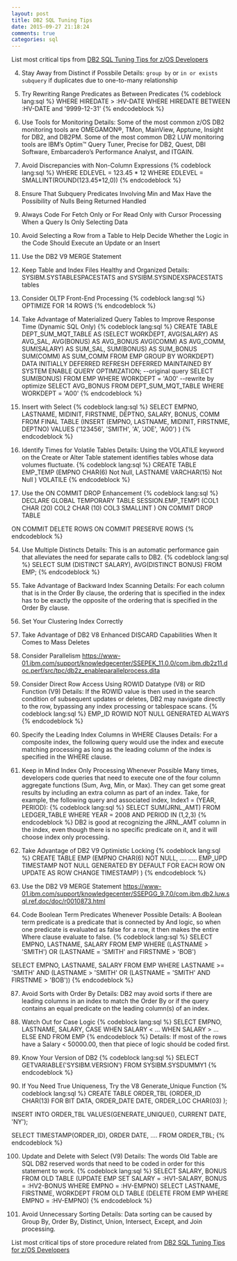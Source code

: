 ```yaml
---
layout: post
title: DB2 SQL Tuning Tips
date: 2015-09-27 21:18:24
comments: true
categories: sql
---
```


List most critical tips from [DB2 SQL Tuning Tips for z/OS Developers](https://www.safaribooksonline.com/library/view/db2-sql-tuning/9780133038484/)

4. Stay Away from Distinct if Possbile
Details: `group by` or `in or exists subquery` if duplicates due to one-to-many relationship

12. Try Rewriting Range Predicates as Between Predicates
{% codeblock lang:sql %}
WHERE HIREDATE > :HV-DATE
WHERE HIREDATE BETWEEN :HV-DATE and '9999-12-31'
{% endcodeblock %}

19. Use Tools for Monitoring
Details: Some of the most common z/OS DB2 monitoring tools are OMEGAMON®, TMon, MainView, Apptune, Insight for DB2, and DB2PM. Some of the most common DB2 LUW monitoring tools are IBM’s Optim™ Query Tuner, Precise for DB2, Quest, DBI Software, Embarcadero’s Performance Analyst, and ITGAIN.

22. Avoid Discrepancies with Non-Column Expressions
{% codeblock lang:sql %}
WHERE EDLEVEL = 123.45 * 12
WHERE EDLEVEL = SMALLINT(ROUND(123.45*12,0))
{% endcodeblock %}

24. Ensure That Subquery Predicates Involving Min and Max Have the Possibility of Nulls Being Returned Handled

25. Always Code For Fetch Only or For Read Only with Cursor Processing When a Query Is Only Selecting Data

26. Avoid Selecting a Row from a Table to Help Decide Whether the Logic in the Code Should Execute an Update or an Insert

82. Use the DB2 V9 MERGE Statement

34. Keep Table and Index Files Healthy and Organized
Details: SYSIBM.SYSTABLESPACESTATS and SYSIBM.SYSINDEXSPACESTATS tables

42. Consider OLTP Front-End Processing
{% codeblock lang:sql %}
OPTIMIZE FOR 14 ROWS
{% endcodeblock %}

44. Take Advantage of Materialized Query Tables to Improve Response Time (Dynamic SQL Only)
{% codeblock lang:sql %}
CREATE TABLE DEPT_SUM_MQT_TABLE AS
(SELECT  WORKDEPT, AVG(SALARY) AS AVG_SAL,
AVG(BONUS) AS AVG_BONUS
AVG(COMM)  AS AVG_COMM,
SUM(SALARY) AS SUM_SAL,
SUM(BONUS) AS SUM_BONUS
SUM(COMM)  AS SUM_COMM
FROM EMP
GROUP BY  WORKDEPT)
DATA INITIALLY DEFERRED REFRESH DEFERRED
MAINTAINED BY SYSTEM
ENABLE QUERY OPTIMIZATION;
--original query
SELECT SUM(BONUS)
FROM EMP
WHERE  WORKDEPT = 'A00'
--rewrite by optimize
SELECT AVG_BONUS
FROM DEPT_SUM_MQT_TABLE
WHERE  WORKDEPT = 'A00'
{% endcodeblock %}

45. Insert with Select
{% codeblock lang:sql %}
SELECT EMPNO, LASTNAME, MIDINIT, FIRSTNME,
DEPTNO, SALARY, BONUS, COMM
FROM FINAL TABLE
(INSERT   (EMPNO, LASTNAME, MIDINIT, FIRSTNME, DEPTNO)
VALUES ('123456', 'SMITH', 'A', 'JOE', 'A00')
)
{% endcodeblock %}

52. Identify Times for Volatile Tables
Details: Using the VOLATILE keyword on the Create or Alter Table statement identifies tables whose data volumes fluctuate.
{% codeblock lang:sql %}
CREATE TABLE EMP_TEMP
 (EMPNO    CHAR(6)  Not Null,
   LASTNAME VARCHAR(15)  Not Null )
   VOLATILE
{% endcodeblock %}

53. Use the ON COMMIT DROP Enhancement
{% codeblock lang:sql %}
DECLARE GLOBAL TEMPORARY TABLE
SESSION.EMP_TEMP1  (COL1 CHAR (20)
COL2 CHAR (10)
COL3 SMALLINT )
ON COMMIT DROP TABLE

ON COMMIT DELETE ROWS
ON COMMIT PRESERVE ROWS
{% endcodeblock %}

54. Use Multiple Distincts
Details: This is an automatic performance gain that alleviates the need for separate calls to DB2.
{% codeblock lang:sql %}
SELECT SUM (DISTINCT SALARY),
     AVG(DISTINCT BONUS)
     FROM EMP;
{% endcodeblock %}

55. Take Advantage of Backward Index Scanning
Details: For each column that is in the Order By clause, the ordering that is specified in the index has to be exactly the opposite of the ordering that is specified in the Order By clause.

57. Set Your Clustering Index Correctly

67. Take Advantage of DB2 V8 Enhanced DISCARD Capabilities When It Comes to Mass Deletes

71. Consider Parallelism
https://www-01.ibm.com/support/knowledgecenter/SSEPEK_11.0.0/com.ibm.db2z11.doc.perf/src/tpc/db2z_enableparallelprocess.dita

73. Consider Direct Row Access Using ROWID Datatype (V8) or RID Function (V9)
Details: If the ROWID value is then used in the search condition of subsequent updates or deletes, DB2 may navigate directly to the row, bypassing any index processing or tablespace scans.
{% codeblock lang:sql %}
EMP_ID     ROWID    NOT NULL GENERATED ALWAYS
{% endcodeblock %}

75. Specify the Leading Index Columns in WHERE Clauses
Details: For a composite index, the following query would use the index and execute matching processing as long as the leading column of the index is specified in the WHERE clause.

77. Keep in Mind Index Only Processing Whenever Possible
Many times, developers code queries that need to execute one of the four column aggregate functions (Sum, Avg, Min, or Max). They can get some great results by including an extra column as part of an index. Take, for example, the following query and associated index, Index1 = (YEAR, PERIOD):
{% codeblock lang:sql %}
SELECT SUM(JRNL_AMT)
FROM LEDGER_TABLE
WHERE YEAR = 2008 AND PERIOD IN (1,2,3)
{% endcodeblock %}
DB2 is good at recognizing the JRNL_AMT column in the index, even though there is no specific predicate on it, and it will choose index only processing.

81. Take Advantage of DB2 V9 Optimistic Locking
{% codeblock lang:sql %}
CREATE TABLE EMP
 (EMPNO  CHAR(6)  NOT NULL,
   ....
   .....
   EMP_UPD  TIMESTAMP NOT NULL
   GENERATED BY DEFAULT
   FOR EACH ROW ON UPDATE
   AS ROW CHANGE TIMESTAMP)
)
{% endcodeblock %}

82. Use the DB2 V9 MERGE Statement
https://www-01.ibm.com/support/knowledgecenter/SSEPGG_9.7.0/com.ibm.db2.luw.sql.ref.doc/doc/r0010873.html

85. Code Boolean Term Predicates Whenever Possible
Details: A Boolean term predicate is a predicate that is connected by And logic, so when one predicate is evaluated as false for a row, it then makes the entire Where clause evaluate to false.
{% codeblock lang:sql %}
SELECT EMPNO, LASTNAME, SALARY
FROM EMP
WHERE (LASTNAME > 'SMITH')
OR (LASTNAME = 'SMITH' and FIRSTNME > 'BOB')

SELECT EMPNO, LASTNAME, SALARY
FROM EMP
WHERE  LASTNAME >= 'SMITH'
  AND (LASTNAME >  'SMITH'   OR
      (LASTNAME = 'SMITH' AND FIRSTNME > 'BOB'))
{% endcodeblock %}

87. Avoid Sorts with Order By
Details: DB2 may avoid sorts if there are leading columns in an index to match the Order By or if the query contains an equal predicate on the leading column(s) of an index.

89. Watch Out for Case Logic
{% codeblock lang:sql %}
SELECT EMPNO, LASTNAME, SALARY,
       CASE WHEN SALARY < ...
            WHEN SALARY > ...
       ELSE
       END
FROM EMP
{% endcodeblock %}
Details: If most of the rows have a Salary < 50000.00, then that piece of logic should be coded first.

91. Know Your Version of DB2
{% codeblock lang:sql %}
SELECT GETVARIABLE('SYSIBM.VERSION')
FROM SYSIBM.SYSDUMMY1
{% endcodeblock %}

96. If You Need True Uniqueness, Try the V8 Generate_Unique Function
{% codeblock lang:sql %}
CREATE TABLE ORDER_TBL
 (ORDER_ID        CHAR(13) FOR BIT DATA,
  ORDER_DATE      DATE,
  ORDER_LOC       CHAR(03) );

INSERT INTO ORDER_TBL
  VALUES(GENERATE_UNIQUE(), CURRENT DATE, 'NY');

SELECT TIMESTAMP(ORDER_ID), ORDER DATE, ....
FROM ORDER_TBL;
{% endcodeblock %}

100. Update and Delete with Select (V9)
Details: The words Old Table are SQL DB2 reserved words that need to be coded in order for this statement to work.
{% codeblock lang:sql %}
SELECT SALARY, BONUS
FROM OLD TABLE
 (UPDATE EMP
    SET SALARY = :HV1-SALARY,
    BONUS = :HV2-BONUS
    WHERE EMPNO = :HV-EMPNO)
SELECT LASTNAME, FIRSTNME, WORKDEPT
FROM OLD TABLE
  (DELETE FROM EMP
   WHERE EMPNO = :HV-EMPNO)
{% endcodeblock %}

104. Avoid Unnecessary Sorting
Details: Data sorting can be caused by Group By, Order By, Distinct, Union, Intersect, Except, and Join processing.


List most critical tips of store procedure related from [DB2 SQL Tuning Tips for z/OS Developers](https://www.safaribooksonline.com/library/view/db2-sql-tuning/9780133038484/)
